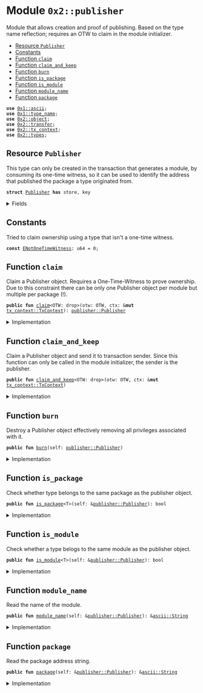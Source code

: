 
<a name="0x2_publisher"></a>

# Module `0x2::publisher`

Module that allows creation and proof of publishing.
Based on the type name reflection; requires an OTW to claim
in the module initializer.


-  [Resource `Publisher`](#0x2_publisher_Publisher)
-  [Constants](#@Constants_0)
-  [Function `claim`](#0x2_publisher_claim)
-  [Function `claim_and_keep`](#0x2_publisher_claim_and_keep)
-  [Function `burn`](#0x2_publisher_burn)
-  [Function `is_package`](#0x2_publisher_is_package)
-  [Function `is_module`](#0x2_publisher_is_module)
-  [Function `module_name`](#0x2_publisher_module_name)
-  [Function `package`](#0x2_publisher_package)


<pre><code><b>use</b> <a href="">0x1::ascii</a>;
<b>use</b> <a href="">0x1::type_name</a>;
<b>use</b> <a href="object.md#0x2_object">0x2::object</a>;
<b>use</b> <a href="transfer.md#0x2_transfer">0x2::transfer</a>;
<b>use</b> <a href="tx_context.md#0x2_tx_context">0x2::tx_context</a>;
<b>use</b> <a href="types.md#0x2_types">0x2::types</a>;
</code></pre>



<a name="0x2_publisher_Publisher"></a>

## Resource `Publisher`

This type can only be created in the transaction that
generates a module, by consuming its one-time witness, so it
can be used to identify the address that published the package
a type originated from.


<pre><code><b>struct</b> <a href="publisher.md#0x2_publisher_Publisher">Publisher</a> <b>has</b> store, key
</code></pre>



<details>
<summary>Fields</summary>


<dl>
<dt>
<code>id: <a href="object.md#0x2_object_UID">object::UID</a></code>
</dt>
<dd>

</dd>
<dt>
<code>package: <a href="_String">ascii::String</a></code>
</dt>
<dd>

</dd>
<dt>
<code>module_name: <a href="_String">ascii::String</a></code>
</dt>
<dd>

</dd>
</dl>


</details>

<a name="@Constants_0"></a>

## Constants


<a name="0x2_publisher_ENotOneTimeWitness"></a>

Tried to claim ownership using a type that isn't a one-time witness.


<pre><code><b>const</b> <a href="publisher.md#0x2_publisher_ENotOneTimeWitness">ENotOneTimeWitness</a>: u64 = 0;
</code></pre>



<a name="0x2_publisher_claim"></a>

## Function `claim`

Claim a Publisher object.
Requires a One-Time-Witness to prove ownership. Due to this constraint
there can be only one Publisher object per module but multiple per package (!).


<pre><code><b>public</b> <b>fun</b> <a href="publisher.md#0x2_publisher_claim">claim</a>&lt;OTW: drop&gt;(otw: OTW, ctx: &<b>mut</b> <a href="tx_context.md#0x2_tx_context_TxContext">tx_context::TxContext</a>): <a href="publisher.md#0x2_publisher_Publisher">publisher::Publisher</a>
</code></pre>



<details>
<summary>Implementation</summary>


<pre><code><b>public</b> <b>fun</b> <a href="publisher.md#0x2_publisher_claim">claim</a>&lt;OTW: drop&gt;(otw: OTW, ctx: &<b>mut</b> TxContext): <a href="publisher.md#0x2_publisher_Publisher">Publisher</a> {
    <b>assert</b>!(<a href="types.md#0x2_types_is_one_time_witness">types::is_one_time_witness</a>(&otw), <a href="publisher.md#0x2_publisher_ENotOneTimeWitness">ENotOneTimeWitness</a>);

    <b>let</b> type = <a href="_get">type_name::get</a>&lt;OTW&gt;();

    <a href="publisher.md#0x2_publisher_Publisher">Publisher</a> {
        id: <a href="object.md#0x2_object_new">object::new</a>(ctx),
        package: <a href="_get_address">type_name::get_address</a>(&type),
        module_name: <a href="_get_module">type_name::get_module</a>(&type),
    }
}
</code></pre>



</details>

<a name="0x2_publisher_claim_and_keep"></a>

## Function `claim_and_keep`

Claim a Publisher object and send it to transaction sender.
Since this function can only be called in the module initializer,
the sender is the publisher.


<pre><code><b>public</b> <b>fun</b> <a href="publisher.md#0x2_publisher_claim_and_keep">claim_and_keep</a>&lt;OTW: drop&gt;(otw: OTW, ctx: &<b>mut</b> <a href="tx_context.md#0x2_tx_context_TxContext">tx_context::TxContext</a>)
</code></pre>



<details>
<summary>Implementation</summary>


<pre><code><b>public</b> <b>fun</b> <a href="publisher.md#0x2_publisher_claim_and_keep">claim_and_keep</a>&lt;OTW: drop&gt;(otw: OTW, ctx: &<b>mut</b> TxContext) {
    sui::transfer::transfer(<a href="publisher.md#0x2_publisher_claim">claim</a>(otw, ctx), sender(ctx))
}
</code></pre>



</details>

<a name="0x2_publisher_burn"></a>

## Function `burn`

Destroy a Publisher object effectively removing all privileges
associated with it.


<pre><code><b>public</b> <b>fun</b> <a href="publisher.md#0x2_publisher_burn">burn</a>(self: <a href="publisher.md#0x2_publisher_Publisher">publisher::Publisher</a>)
</code></pre>



<details>
<summary>Implementation</summary>


<pre><code><b>public</b> <b>fun</b> <a href="publisher.md#0x2_publisher_burn">burn</a>(self: <a href="publisher.md#0x2_publisher_Publisher">Publisher</a>) {
    <b>let</b> <a href="publisher.md#0x2_publisher_Publisher">Publisher</a> { id, package: _, module_name: _ } = self;
    <a href="object.md#0x2_object_delete">object::delete</a>(id);
}
</code></pre>



</details>

<a name="0x2_publisher_is_package"></a>

## Function `is_package`

Check whether type belongs to the same package as the publisher object.


<pre><code><b>public</b> <b>fun</b> <a href="publisher.md#0x2_publisher_is_package">is_package</a>&lt;T&gt;(self: &<a href="publisher.md#0x2_publisher_Publisher">publisher::Publisher</a>): bool
</code></pre>



<details>
<summary>Implementation</summary>


<pre><code><b>public</b> <b>fun</b> <a href="publisher.md#0x2_publisher_is_package">is_package</a>&lt;T&gt;(self: &<a href="publisher.md#0x2_publisher_Publisher">Publisher</a>): bool {
    <b>let</b> type = <a href="_get">type_name::get</a>&lt;T&gt;();

    (<a href="_get_address">type_name::get_address</a>(&type) == self.package)
}
</code></pre>



</details>

<a name="0x2_publisher_is_module"></a>

## Function `is_module`

Check whether a type belogs to the same module as the publisher object.


<pre><code><b>public</b> <b>fun</b> <a href="publisher.md#0x2_publisher_is_module">is_module</a>&lt;T&gt;(self: &<a href="publisher.md#0x2_publisher_Publisher">publisher::Publisher</a>): bool
</code></pre>



<details>
<summary>Implementation</summary>


<pre><code><b>public</b> <b>fun</b> <a href="publisher.md#0x2_publisher_is_module">is_module</a>&lt;T&gt;(self: &<a href="publisher.md#0x2_publisher_Publisher">Publisher</a>): bool {
    <b>let</b> type = <a href="_get">type_name::get</a>&lt;T&gt;();

    (<a href="_get_address">type_name::get_address</a>(&type) == self.package)
        && (<a href="_get_module">type_name::get_module</a>(&type) == self.module_name)
}
</code></pre>



</details>

<a name="0x2_publisher_module_name"></a>

## Function `module_name`

Read the name of the module.


<pre><code><b>public</b> <b>fun</b> <a href="publisher.md#0x2_publisher_module_name">module_name</a>(self: &<a href="publisher.md#0x2_publisher_Publisher">publisher::Publisher</a>): &<a href="_String">ascii::String</a>
</code></pre>



<details>
<summary>Implementation</summary>


<pre><code><b>public</b> <b>fun</b> <a href="publisher.md#0x2_publisher_module_name">module_name</a>(self: &<a href="publisher.md#0x2_publisher_Publisher">Publisher</a>): &String {
    &self.module_name
}
</code></pre>



</details>

<a name="0x2_publisher_package"></a>

## Function `package`

Read the package address string.


<pre><code><b>public</b> <b>fun</b> <a href="publisher.md#0x2_publisher_package">package</a>(self: &<a href="publisher.md#0x2_publisher_Publisher">publisher::Publisher</a>): &<a href="_String">ascii::String</a>
</code></pre>



<details>
<summary>Implementation</summary>


<pre><code><b>public</b> <b>fun</b> <a href="publisher.md#0x2_publisher_package">package</a>(self: &<a href="publisher.md#0x2_publisher_Publisher">Publisher</a>): &String {
    &self.package
}
</code></pre>



</details>
